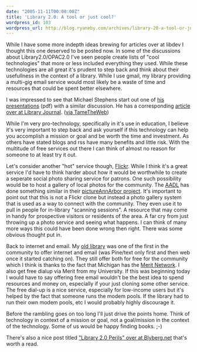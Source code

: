 ```yaml
---
date: "2005-11-11T00:00:00Z"
title: 'Library 2.0: A tool or just cool?'
wordpress_id: 103
wordpress_url: http://blog.ryaneby.com/archives/library-20-a-tool-or-just-cool/
---
```

While I have some more indepth ideas brewing for articles over at libdev I thought this one deserved to be posted now. In some of the discussions about Library2.0/OPAC2.0 I've seen people create lists of "cool technologies" that more or less included everything they used. While these technologies are all great it's prudent to step back and think about their usefullness in the context of a library. While I use gmail, my library providing a multi-gig email service would most likely be a waste of time and resources that could be spent better elsewhere.

I was impressed to see that Michael Stephens start out one of <a href="http://www.chipublib.org/003cpl/scholars/pdf/stephens.pdf">his presentations</a> (pdf) with a similar discussion. He has a corresponding <a href="http://www.libraryjournal.com/article/CA474999.html">article over at Library Journal</a>. (<a href="http://www.tametheweb.com/ttwblog/archives/001906.html">via TameTheWeb</a>)

While I'm very pro-technology, specifically in it's use in education, I believe it's very important to step back and ask yourself if this technology can help you accomplish a mission or goal and be worth the time and investment. As others have stated blogs and rss have many benefits and little risk. With the multitude of free services out there I can think of almost no reason for someone to at least try it out.

Let's consider another "hot" service though, <a href="http://flickr.com/">Flickr</a>. While I think it's a great service I'd have to think harder about how it would be worthwhile to create a seperate social photo sharing service for patrons. One such possibility would be to host a gallery of local photos for the community. The <a href="http://www.aadl.org/">AADL</a> has done something similar in their <a href="http://www.aadl.org/services/products/pictureAnnArbor">pictureAnnArbor project</a>. It's important to point out that this is not a Flickr clone but instead a photo gallery system that is used as a way to connect with the community. They even use it to pull in people for in-library "scanning sessions". A resource that may come in handy for prospective visitors or residents of the area. A far cry from just throwing up a photo service and seeing what happens. I can think of many more ways this could have been done wrong then right. There was some obvious thought put in.

Back to internet and email. My <a href="http://monroe.lib.mi.us/">old library</a> was one of the first in the community to offer internet and email (was Pine/text only first and then web once it started catching on). They still offer both for free for the community which I think is thanks to the fact that Michigan has the <a href="http://merit.edu">Merit Network</a>. I also get free dialup via Merit from my University. If this was beginning today I would have to say offering free email wouldn't be the best idea to spend resources and money on, especially if your just cloning some other service. The free dial-up is a nice service, especially for low-income users but it's helped by the fact that someone runs the modem pools. If the library had to run their own modem pools, etc I would probably highly discourage it.

Before the rambling goes on too long I'll just drive the points home. Think of technology in context of a mission or goal, not a goal/mission in the context of the technology. Some of us would be happy finding books. ;-)

There's also a nice post titled <a href="http://www.blyberg.net/2005/11/07/library-20-perils/">"Library 2.0 Perils" over at Blyberg.net</a> that's worth a read.
